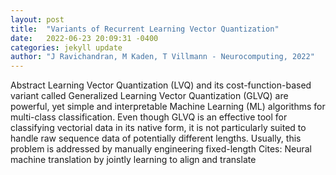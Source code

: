 ```yaml
---
layout: post
title:  "Variants of Recurrent Learning Vector Quantization"
date:   2022-06-23 20:09:31 -0400
categories: jekyll update
author: "J Ravichandran, M Kaden, T Villmann - Neurocomputing, 2022"
---
```

Abstract Learning Vector Quantization (LVQ) and its cost-function-based variant called Generalized Learning Vector Quantization (GLVQ) are powerful, yet simple and interpretable Machine Learning (ML) algorithms for multi-class classification. Even though GLVQ is an effective tool for classifying vectorial data in its native form, it is not particularly suited to handle raw sequence data of potentially different lengths. Usually, this problem is addressed by manually engineering fixed-length  Cites: Neural machine translation by jointly learning to align and translate